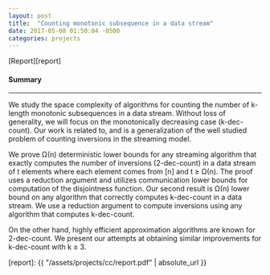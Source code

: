 ```yaml
---
layout: post
title:  "Counting monotonic subsequence in a data stream"
date: 2017-05-08 01:50:04 -0500
categories: projects
---
```


[Report][report]

#### Summary
---

We study the space complexity of algorithms for counting the number of k-length monotonic subsequences in a data stream. Without loss of generality, we will focus on the monotonically decreasing case (k-dec-count). Our work is related to, and is a generalization of the well studied problem of counting inversions in the streaming model.

We prove Ω(n) deterministic lower bounds for any streaming algorithm that exactly computes the number of inversions (2-dec-count) in a data stream of t elements where each element comes from [n] and t ≥ Ω(n). The proof uses a reduction argument and utilizes communication lower bounds for computation of the disjointness function. Our second result is Ω(n) lower bound on any algorithm that correctly computes k-dec-count in a data stream. We use a reduction argument to compute inversions using any algorithm that computes k-dec-count.

On the other hand, highly efficient approximation algorithms are known for 2-dec-count. We present our attempts at obtaining similar improvements for k-dec-count with k ≥ 3.

[report]: {{ "/assets/projects/cc/report.pdf" | absolute_url }}
